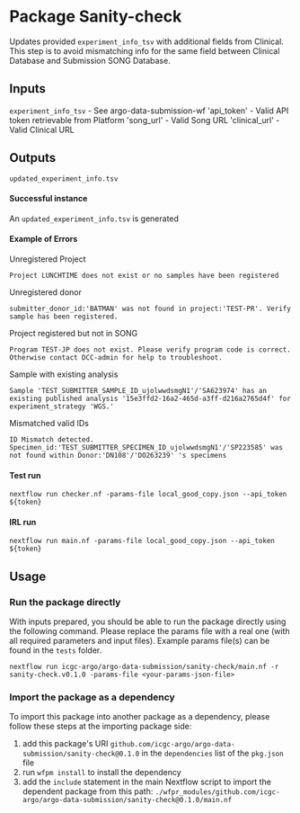# Package Sanity-check

Updates provided `experiment_info_tsv` with additional fields from Clinical. This step is to avoid mismatching info for the same field between Clinical Database and Submission SONG Database.

## Inputs

`experiment_info_tsv` - See argo-data-submission-wf
'api_token' - Valid API token retrievable from Platform 
'song_url' - Valid Song URL
'clinical_url' - Valid Clinical URL

## Outputs
`updated_experiment_info.tsv`
#### Successful instance

An `updated_experiment_info.tsv` is generated

#### Example of Errors

Unregistered Project
```
Project LUNCHTIME does not exist or no samples have been registered
```
Unregistered donor
```
submitter_donor_id:'BATMAN' was not found in project:'TEST-PR'. Verify sample has been registered.
```
Project registered but not in SONG
```
Program TEST-JP does not exist. Please verify program code is correct. Otherwise contact DCC-admin for help to troubleshoot.
```
Sample with existing analysis
```
Sample 'TEST_SUBMITTER_SAMPLE_ID_ujolwwdsmgN1'/'SA623974' has an existing published analysis '15e3ffd2-16a2-465d-a3ff-d216a2765d4f' for experiment_strategy 'WGS.'
```
Mismatched valid IDs
```
ID Mismatch detected. Specimen_id:'TEST_SUBMITTER_SPECIMEN_ID_ujolwwdsmgN1'/'SP223585' was not found within Donor:'DN108'/'DO263239' 's specimens
```

#### Test run
`nextflow run checker.nf -params-file local_good_copy.json --api_token ${token}`

#### IRL run
```
nextflow run main.nf -params-file local_good_copy.json --api_token ${token}
```


## Usage

### Run the package directly

With inputs prepared, you should be able to run the package directly using the following command.
Please replace the params file with a real one (with all required parameters and input files). Example
params file(s) can be found in the `tests` folder.

```
nextflow run icgc-argo/argo-data-submission/sanity-check/main.nf -r sanity-check.v0.1.0 -params-file <your-params-json-file>
```

### Import the package as a dependency

To import this package into another package as a dependency, please follow these steps at the
importing package side:

1. add this package's URI `github.com/icgc-argo/argo-data-submission/sanity-check@0.1.0` in the `dependencies` list of the `pkg.json` file
2. run `wfpm install` to install the dependency
3. add the `include` statement in the main Nextflow script to import the dependent package from this path: `./wfpr_modules/github.com/icgc-argo/argo-data-submission/sanity-check@0.1.0/main.nf`
